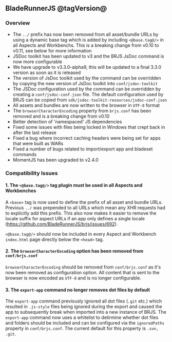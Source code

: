 ## BladeRunnerJS @tagVersion@

### Overview

- The `../` prefix has now been removed from all asset/bundle URLs by using a dynamic base tag which is added by including `<@base.tag@/>` in all Aspects and Workbenchs. This is a breaking change from v0.10 to v0.11, see below for more information
- JSDoc toolkit has been updated to v3 and the BRJS JsDoc command is now more configurable
 - We have upgrade to v3.3.0-alpha9, this will be updated to a final 3.3.0 version as soon as it is released
 - The version of JsDoc toolkit used by the command can be overridden by copying the new version of JsDoc toolkit into `conf/jsdoc-toolkit`
 - The JSDoc configuration used by the command can be overridden by creating a `conf/jsdoc-conf.json` file. The default configuration used by BRJS can be copied from `sdk/jsdoc-toolkit-resources/jsdoc-conf.json`
- All assets and bundles are now written to the browser in `UTF-8` format
 - The `browserCharacterEncoding` property from `brjs.conf` has been removed and is a breaking change from v0.10
- Better detection of 'namespaced' JS dependencies
- Fixed some issues with files being locked in Windows that crept back in after the last release
- Fixed a bug where incorrect caching headers were being set for apps that were built as WARs
- Fixed a number of bugs related to import/export app and bladeset commands
- MomentJS has been upgraded to v2.4.0

### Compatibility Issues

#### 1. The `<@base.tag@/>` tag plugin must be used in all Aspects and Workbenches

A `<base>` tag is now used to define the prefix of all asset and bundle URLs. Previous `../` was prepended to all URLs which mean any XHR requests had to explicitly add this prefix. This also now makes it easier to remove the locale suffix for aspect URLs if an app only defines a single locale (https://github.com/BladeRunnerJS/brjs/issues/692).

`<@base.tag@/>` should now be included in every Aspect and Workbench `index.html` page directly below the `<head>` tag.

#### 2. The `browserCharacterEncoding` option has been removed from `conf/brjs.conf`

`browserCharacterEncoding` should be removed from `conf/brjs.conf` as it's now been removed as configuration option. All content that is sent to the browser is now encoded as `UTF-8` and is no longer configurable.

#### 3. The `export-app` command no longer removes dot files by default

The `export-app` command previously ignored all dot files (`.git` etc.) which resulted in `.js-style` files being ignored during the export and caused the app to subsequently break when imported into a new instance of BRJS. The `export-app` command now uses a whitelist to detirmine whether dot files and folders should be included and can be configured via the `ignoredPaths` property in `conf/brjs.conf`. The current default for this property is `.svn, .git`.